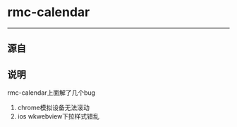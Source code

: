 # rmc-calendar
---

## 源自

[React Mobile Calendar Component (web)]: https://github.com/react-component/m-calendar

## 说明

rmc-calendar上面解了几个bug
1. chrome模拟设备无法滚动
2. ios wkwebview下拉样式错乱
